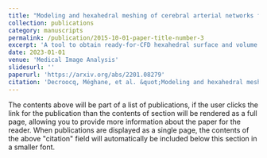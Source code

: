 ```yaml
---
title: "Modeling and hexahedral meshing of cerebral arterial networks from centerlines."
collection: publications
category: manuscripts
permalink: /publication/2015-10-01-paper-title-number-3
excerpt: 'A tool to obtain ready-for-CFD hexahedral surface and volume arterial network meshes from centerlines'
date: 2023-01-01
venue: 'Medical Image Analysis'
slidesurl: ''
paperurl: 'https://arxiv.org/abs/2201.08279'
citation: 'Decroocq, Méghane, et al. &quot;Modeling and hexahedral meshing of cerebral arterial networks from centerlines.&quot; <i>Medical image analysis<i> 89 (2023) 102912.'
---
```


The contents above will be part of a list of publications, if the user clicks the link for the publication than the contents of section will be rendered as a full page, allowing you to provide more information about the paper for the reader. When publications are displayed as a single page, the contents of the above "citation" field will automatically be included below this section in a smaller font.
